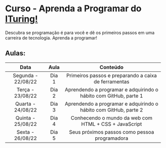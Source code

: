 # Curso - Aprenda a Programar do [ITuring!](https://www.ituring.com.br/ "ITuring!")

Descubra se programação é para você e dê os primeiros passos em uma carreira de tecnologia. Aprenda a programar!


## Aulas:

| Data  | Aula  | Conteúdo |
| :-------: |:----------:| :-------:|
| Segunda - 22/08/22 | Dia 1 | Primeiros passos e preparando a caixa de ferramentas |
| Terça - 23/08/22 | Dia 2 | Aprendendo a programar e adquirindo o hábito com GitHub, parte 1 |
| Quarta - 24/08/22 | Dia 3 | Aprendendo a programar e adquirindo o hábito com GitHub, parte 2 |
| Quinta - 25/08/22 | Dia 4 | Conhecendo o mundo da web com HTML + CSS + JavaScript |
| Sexta - 26/08/22 | Dia 5 | Seus próximos passos como pessoa programadora |